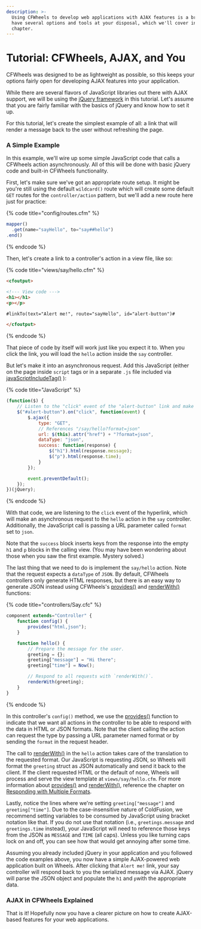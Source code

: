 ```yaml
---
description: >-
  Using CFWheels to develop web applications with AJAX features is a breeze. You
  have several options and tools at your disposal, which we'll cover in this
  chapter.
---
```


# Tutorial: CFWheels, AJAX, and You

CFWheels was designed to be as lightweight as possible, so this keeps your options fairly open for developing AJAX features into your application.

While there are several flavors of JavaScript libraries out there with AJAX support, we will be using the [jQuery framework](http://jquery.com) in this tutorial. Let's assume that you are fairly familiar with the basics of jQuery and know how to set it up.

For this tutorial, let's create the simplest example of all: a link that will render a message back to the user without refreshing the page.

### A Simple Example

In this example, we'll wire up some simple JavaScript code that calls a CFWheels action asynchronously. All of this will be done with basic jQuery code and built-in CFWheels functionality.

First, let's make sure we've got an appropriate route setup. It might be you're still using the default `wildcard()` route which will create some default `GET` routes for the `controller/action` pattern, but we'll add a new route here just for practice:

{% code title="config/routes.cfm" %}
```javascript
mapper()
  .get(name="sayHello", to="say##hello")
.end()
```
{% endcode %}

Then, let's create a link to a controller's action in a view file, like so:

{% code title="views/say/hello.cfm" %}
```html
<cfoutput>

<!--- View code --->
<h1></h1>
<p></p>

#linkTo(text="Alert me!", route="sayHello", id="alert-button")#

</cfoutput>
```
{% endcode %}

That piece of code by itself will work just like you expect it to. When you click the link, you will load the `hello` action inside the `say` controller.

But let's make it into an asynchronous request. Add this JavaScript (either on the page inside `script` tags or in a separate `.js` file included via [javaScriptIncludeTag()](https://api.cfwheels.org/controller.javaScriptIncludeTag.html) ):

{% code title="JavaScript" %}
```javascript
(function($) {
    // Listen to the "click" event of the "alert-button" link and make an AJAX request
    $("#alert-button").on("click", function(event) {
        $.ajax({
            type: "GET",
            // References "/say/hello?format=json"
            url: $(this).attr("href") + "?format=json",
            dataType: "json",
            success: function(response) {
                $("h1").html(response.message);
                $("p").html(response.time);
            }
        });

        event.preventDefault();
    });
})(jQuery);
```
{% endcode %}

With that code, we are listening to the `click` event of the hyperlink, which will make an asynchronous request to the `hello` action in the `say` controller. Additionally, the JavaScript call is passing a URL parameter called `format` set to `json`.

Note that the `success` block inserts keys from the response into the empty `h1` and `p` blocks in the calling view. (You may have been wondering about those when you saw the first example. Mystery solved.)

The last thing that we need to do is implement the `say/hello` action. Note that the request expects a `dataType` of `JSON`. By default, CFWheels controllers only generate HTML responses, but there is an easy way to generate JSON instead using CFWheels's [provides()](https://api.cfwheels.org/controller.provides.html) and [renderWith()](https://api.cfwheels.org/controller.renderWith.html) functions:

{% code title="controllers/Say.cfc" %}
```javascript
component extends="Controller" {
    function config() {
        provides("html,json");
    }

    function hello() {
        // Prepare the message for the user.
        greeting = {};
        greeting["message"] = "Hi there";
        greeting["time"] = Now();

        // Respond to all requests with `renderWith()`.
        renderWith(greeting);
    }
}
```
{% endcode %}

In this controller's `config()` method, we use the [provides()](https://api.cfwheels.org/controller.provides.html) function to indicate that we want all actions in the controller to be able to respond with the data in HTML or JSON formats. Note that the client calling the action can request the type by passing a URL parameter named format or by sending the `format` in the request header.

The call to [renderWith()](https://api.cfwheels.org/controller.renderWith.html) in the `hello` action takes care of the translation to the requested format. Our JavaScript is requesting JSON, so Wheels will format the `greeting` struct as JSON automatically and send it back to the client. If the client requested HTML or the default of none, Wheels will process and serve the view template at `views/say/hello.cfm`. For more information about  [provides()](https://api.cfwheels.org/controller.provides.html) and  [renderWith()](https://api.cfwheels.org/controller.renderWith.html), reference the chapter on [Responding with Multiple Formats](https://guides.cfwheels.org/docs/responding-with-multiple-formats).

Lastly, notice the lines where we're setting `greeting["message"]` and `greeting["time"]`. Due to the case-insensitive nature of ColdFusion, we recommend setting variables to be consumed by JavaScript using bracket notation like that. If you do not use that notation (i.e., `greetings.message` and `greetings.time` instead), your JavaScript will need to reference those keys from the JSON as `MESSAGE` and `TIME` (all caps). Unless you like turning caps lock on and off, you can see how that would get annoying after some time.

Assuming you already included jQuery in your application and you followed the code examples above, you now have a simple AJAX-powered web application built on Wheels. After clicking that `Alert me!` link, your say controller will respond back to you the serialized message via AJAX. jQuery will parse the JSON object and populate the `h1` and `p`with the appropriate data.

### AJAX in CFWheels Explained

That is it! Hopefully now you have a clearer picture on how to create AJAX-based features for your web applications.
